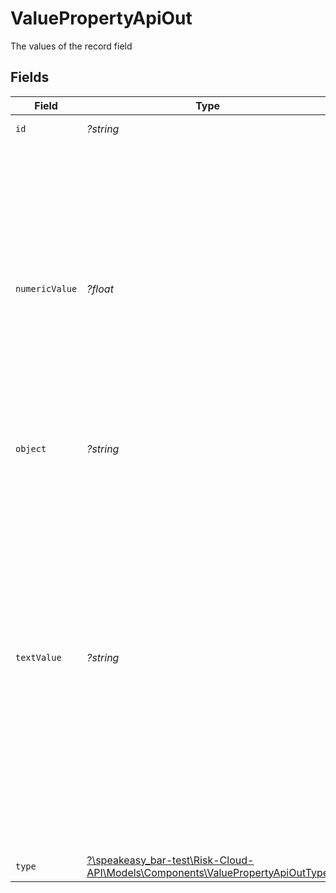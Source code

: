 # ValuePropertyApiOut

The values of the record field


## Fields

| Field                                                                                                                                                                                                                                                                                                                                                                                                                                                                                                                                                                                                                                                                                                                                              | Type                                                                                                                                                                                                                                                                                                                                                                                                                                                                                                                                                                                                                                                                                                                                               | Required                                                                                                                                                                                                                                                                                                                                                                                                                                                                                                                                                                                                                                                                                                                                           | Description                                                                                                                                                                                                                                                                                                                                                                                                                                                                                                                                                                                                                                                                                                                                        | Example                                                                                                                                                                                                                                                                                                                                                                                                                                                                                                                                                                                                                                                                                                                                            |
| -------------------------------------------------------------------------------------------------------------------------------------------------------------------------------------------------------------------------------------------------------------------------------------------------------------------------------------------------------------------------------------------------------------------------------------------------------------------------------------------------------------------------------------------------------------------------------------------------------------------------------------------------------------------------------------------------------------------------------------------------- | -------------------------------------------------------------------------------------------------------------------------------------------------------------------------------------------------------------------------------------------------------------------------------------------------------------------------------------------------------------------------------------------------------------------------------------------------------------------------------------------------------------------------------------------------------------------------------------------------------------------------------------------------------------------------------------------------------------------------------------------------- | -------------------------------------------------------------------------------------------------------------------------------------------------------------------------------------------------------------------------------------------------------------------------------------------------------------------------------------------------------------------------------------------------------------------------------------------------------------------------------------------------------------------------------------------------------------------------------------------------------------------------------------------------------------------------------------------------------------------------------------------------- | -------------------------------------------------------------------------------------------------------------------------------------------------------------------------------------------------------------------------------------------------------------------------------------------------------------------------------------------------------------------------------------------------------------------------------------------------------------------------------------------------------------------------------------------------------------------------------------------------------------------------------------------------------------------------------------------------------------------------------------------------- | -------------------------------------------------------------------------------------------------------------------------------------------------------------------------------------------------------------------------------------------------------------------------------------------------------------------------------------------------------------------------------------------------------------------------------------------------------------------------------------------------------------------------------------------------------------------------------------------------------------------------------------------------------------------------------------------------------------------------------------------------- |
| `id`                                                                                                                                                                                                                                                                                                                                                                                                                                                                                                                                                                                                                                                                                                                                               | *?string*                                                                                                                                                                                                                                                                                                                                                                                                                                                                                                                                                                                                                                                                                                                                          | :heavy_minus_sign:                                                                                                                                                                                                                                                                                                                                                                                                                                                                                                                                                                                                                                                                                                                                 | The unique ID of this Risk Cloud resource                                                                                                                                                                                                                                                                                                                                                                                                                                                                                                                                                                                                                                                                                                          | a1b2c3d4                                                                                                                                                                                                                                                                                                                                                                                                                                                                                                                                                                                                                                                                                                                                           |
| `numericValue`                                                                                                                                                                                                                                                                                                                                                                                                                                                                                                                                                                                                                                                                                                                                     | *?float*                                                                                                                                                                                                                                                                                                                                                                                                                                                                                                                                                                                                                                                                                                                                           | :heavy_minus_sign:                                                                                                                                                                                                                                                                                                                                                                                                                                                                                                                                                                                                                                                                                                                                 | The numeric representation of the record value, with the format varying by value type:<br/>- `NUMBER`: the numeric value of the number (example: `42.0`)<br/>- `CALCULATION`: the numeric value of the calculation (example: `42.0`)<br/>- `ATTACHMENT`: the version count of the attachment (example: `2.0`)<br/>- `DATE`: the date measured in milliseconds since the Unix epoch (example: `1672552800000.0`)<br/>- `OPTION`: the numeric value of the option (example: `2.0`)<br/>- `USER`: a null value (example: `null`)<br/>- `TEXT`: a null value (example: `null`)                                                                                                                                                                         | 2                                                                                                                                                                                                                                                                                                                                                                                                                                                                                                                                                                                                                                                                                                                                                  |
| `object`                                                                                                                                                                                                                                                                                                                                                                                                                                                                                                                                                                                                                                                                                                                                           | *?string*                                                                                                                                                                                                                                                                                                                                                                                                                                                                                                                                                                                                                                                                                                                                          | :heavy_minus_sign:                                                                                                                                                                                                                                                                                                                                                                                                                                                                                                                                                                                                                                                                                                                                 | Identifies the type of object this data represents                                                                                                                                                                                                                                                                                                                                                                                                                                                                                                                                                                                                                                                                                                 | value                                                                                                                                                                                                                                                                                                                                                                                                                                                                                                                                                                                                                                                                                                                                              |
| `textValue`                                                                                                                                                                                                                                                                                                                                                                                                                                                                                                                                                                                                                                                                                                                                        | *?string*                                                                                                                                                                                                                                                                                                                                                                                                                                                                                                                                                                                                                                                                                                                                          | :heavy_minus_sign:                                                                                                                                                                                                                                                                                                                                                                                                                                                                                                                                                                                                                                                                                                                                 | The text representation of the record value, with the format varying by value type:<br/>- `NUMBER`: a string representation of the number, with currency if specified on the field (example: `"42"`)<br/>- `CALCULATION`: a string representation of the label if specified on the field, otherwise the number (example: `"Highest Risk"`)<br/>- `ATTACHMENT`: the name of the attachment file (example: `"my-evidence.pdf"`)<br/>- `DATE`: the date formatted according to the requesting user's settings (example: `"1/1/23, 12:00 PM"`)<br/>- `OPTION`: the text value of the option (example: `"Medium Risk"`)<br/>- `USER`: the full name and email of the user (example: `"First Last (first.last@example.com)"`)<br/>- `TEXT`: the text value (example: `"Data Theft"`) | Medium Risk                                                                                                                                                                                                                                                                                                                                                                                                                                                                                                                                                                                                                                                                                                                                        |
| `type`                                                                                                                                                                                                                                                                                                                                                                                                                                                                                                                                                                                                                                                                                                                                             | [?\speakeasy_bar-test\Risk-Cloud-API\Models\Components\ValuePropertyApiOutType](../../models/shared/ValuePropertyApiOutType.md)                                                                                                                                                                                                                                                                                                                                                                                                                                                                                                                                                                                                                    | :heavy_minus_sign:                                                                                                                                                                                                                                                                                                                                                                                                                                                                                                                                                                                                                                                                                                                                 | The type of the value                                                                                                                                                                                                                                                                                                                                                                                                                                                                                                                                                                                                                                                                                                                              | OPTION                                                                                                                                                                                                                                                                                                                                                                                                                                                                                                                                                                                                                                                                                                                                             |